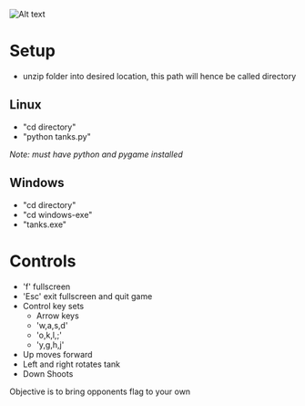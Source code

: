 ![Alt text](Tank-Capture-the-Flag/raw/master/screenshot.jpg)

# Setup
- unzip folder into desired location, this path will hence be called directory

## Linux

- "cd directory"
- "python tanks.py"

*Note: must have python and pygame installed*

## Windows

- "cd directory"
- "cd windows-exe"
- "tanks.exe"

# Controls

- 'f' fullscreen
- 'Esc' exit fullscreen and quit game
- Control key sets
  - Arrow keys
  - 'w,a,s,d'
  - 'o,k,l,;'
  - 'y,g,h,j'
- Up moves forward
- Left and right rotates tank
- Down Shoots		
	 
Objective is to bring opponents flag to your own

